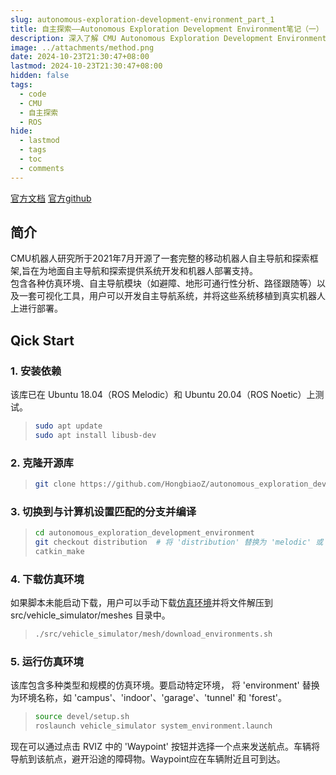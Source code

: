 ```yaml
---
slug: autonomous-exploration-development-environment_part_1
title: 自主探索——Autonomous Exploration Development Environment笔记（一）
description: 深入了解 CMU Autonomous Exploration Development Environment 的代码结构和实现细节
image: ../attachments/method.png 
date: 2024-10-23T21:30:47+08:00
lastmod: 2024-10-23T21:30:47+08:00
hidden: false 
tags:
  - code
  - CMU
  - 自主探索
  - ROS
hide: 
  - lastmod
  - tags
  - toc
  - comments
---
```

[官方文档](https://www.cmu-exploration.com/)
[官方github](https://github.com/HongbiaoZ/autonomous_exploration_development_environment)

## 简介
CMU机器人研究所于2021年7月开源了一套完整的移动机器人自主导航和探索框架,旨在为地面自主导航和探索提供系统开发和机器人部署支持。  
包含各种仿真环境、自主导航模块（如避障、地形可通行性分析、路径跟随等）以及一套可视化工具，用户可以开发自主导航系统，并将这些系统移植到真实机器人上进行部署。

## Qick Start
###  1. 安装依赖
该库已在 Ubuntu 18.04（ROS Melodic）和 Ubuntu 20.04（ROS Noetic）上测试。
> ```bash
> sudo apt update
> sudo apt install libusb-dev  
> ```  

###  2. 克隆开源库
> ```bash
> git clone https://github.com/HongbiaoZ/autonomous_exploration_development_environment.git  
> ```  

###  3. 切换到与计算机设置匹配的分支并编译
> ```bash
> cd autonomous_exploration_development_environment
> git checkout distribution  # 将 'distribution' 替换为 'melodic' 或 'noetic'
> catkin_make  
> ```  

###  4. 下载仿真环境
如果脚本未能启动下载，用户可以手动下载[仿真环境](https://drive.google.com/file/d/1GMT8tptb3nAb87F8eFfmIgjma6Bu0reV/view)并将文件解压到 src/vehicle_simulator/meshes 目录中。
> ```bash
> ./src/vehicle_simulator/mesh/download_environments.sh  
> ```  

###  5. 运行仿真环境
该库包含多种类型和规模的仿真环境。要启动特定环境，
将 'environment' 替换为环境名称，如 'campus'、'indoor'、'garage'、'tunnel' 和 'forest'。  
> ```bash
> source devel/setup.sh
> roslaunch vehicle_simulator system_environment.launch  
> ```  

现在可以通过点击 RVIZ 中的 'Waypoint' 按钮并选择一个点来发送航点。车辆将导航到该航点，避开沿途的障碍物。Waypoint应在车辆附近且可到达。  

